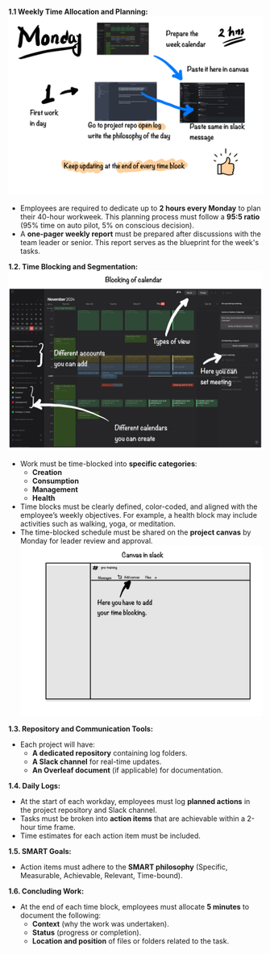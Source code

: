 **1.1 Weekly Time Allocation and Planning:**
![](attachments/IMG-20241123-WA0026-7.jpg)

- Employees are required to dedicate up to **2 hours every Monday** to plan their 40-hour workweek. This planning process must follow a **95:5 ratio** (95% time on auto pilot, 5% on conscious decision).
- A **one-pager weekly report** must be prepared after discussions with the team leader or senior. This report serves as the blueprint for the week's tasks.

**1.2. Time Blocking and Segmentation:**
![](attachments/IMG-20241123-WA0026-5.jpg)

- Work must be time-blocked into **specific categories**:
    - **Creation**
    - **Consumption**
    - **Management**
    - **Health**
- Time blocks must be clearly defined, color-coded, and aligned with the employee’s weekly objectives. For example, a health block may include activities such as walking, yoga, or meditation.
- The time-blocked schedule must be shared on the **project canvas** by Monday for leader review and approval.
![](attachments/IMG-20241123-WA0026-6.jpg)

**1.3. Repository and Communication Tools:**

- Each project will have:
    - **A dedicated repository** containing log folders.
    - **A Slack channel** for real-time updates.
    - **An Overleaf document** (if applicable) for documentation.

**1.4. Daily Logs:**

- At the start of each workday, employees must log **planned actions** in the project repository and Slack channel.
- Tasks must be broken into **action items** that are achievable within a 2-hour time frame.
- Time estimates for each action item must be included.

**1.5. SMART Goals:**

- Action items must adhere to the **SMART philosophy** (Specific, Measurable, Achievable, Relevant, Time-bound).

**1.6. Concluding Work:**

- At the end of each time block, employees must allocate **5 minutes** to document the following:
    - **Context** (why the work was undertaken).
    - **Status** (progress or completion).
    - **Location and position** of files or folders related to the task.